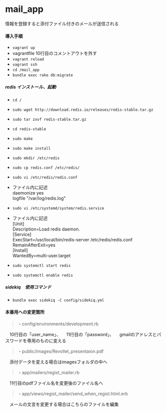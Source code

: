 # mail_app
情報を登録すると添付ファイル付きのメールが送信される

#### 導入手順
- `vagrant up`
- vagrantfile 10行目のコメントアウトを外す
- `vagrant reload`
- `vagrant ssh`
- `cd /mail_app`
- `bundle exec rake db:migrate`

##### redis インストール、起動
- `cd /`
- `sudo wget http://download.redis.io/releases/redis-stable.tar.gz`
- `sudo tar zxvf redis-stable.tar.gz`
- `cd redis-stable`
- `sudo make`
- `sudo make install`
- `sudo mkdir /etc/redis`
- `sudo cp redis.conf /etc/redis/`
- `sudo vi /etc/redis/redis.conf`
- ファイル内に記述  
daemonize yes  
logfile "/var/log/redis.log"  

- `sudo vi /etc/systemd/system/redis.service`
- ファイル内に記述  
[Unit]  
Description=Load redis daemon.  
[Service]  
ExecStart=/usr/local/bin/redis-server /etc/redis/redis.conf  
RemainAfterExit=yes  
[Install]  
WantedBy=multi-user.target  

- `sudo systemctl start redis`
- `sudo systemctl enable redis`


##### sidekiq　使用コマンド
- `bundle exec sidekiq -C config/sidekiq.yml`

#### 本番用への変更箇所
>・config/environments/development.rb

　10行目の「user_name」、
　11行目の「password」、
　gmailのアドレスとパスワードを専用のものに変える
>・public/images/Revollet_presentaion.pdf

　添付データを変える場合はimagesフォルダの中へ
>・app/mailers/regist_mailer.rb

　11行目のpdfファイル名を変更後のファイル名へ
>・app/views/regist_mailer/send_when_regist.html.erb

　メールの文言を変更する場合はこちらのファイルを編集
